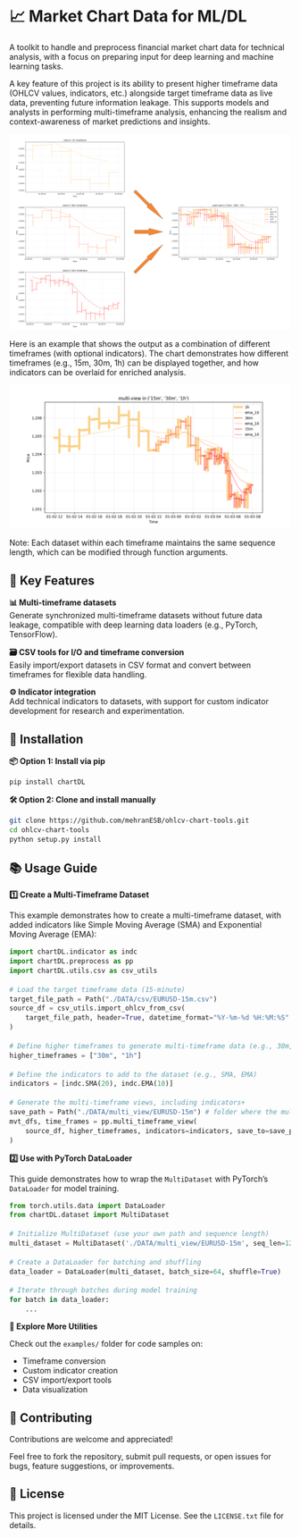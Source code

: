 # 📈 Market Chart Data for ML/DL

A toolkit to handle and preprocess financial market chart data for technical analysis, with a focus on preparing input for deep learning and machine learning tasks.

A key feature of this project is its ability to present higher timeframe data (OHLCV values, indicators, etc.) alongside target timeframe data as live data, preventing future information leakage. This supports models and analysts in performing multi-timeframe analysis, enhancing the realism and context-awareness of market predictions and insights.

![Output Structure](images/output.png)

Here is an example that shows the output as a combination of different timeframes (with optional indicators). The chart demonstrates how different timeframes (e.g., 15m, 30m, 1h) can be displayed together, and how indicators can be overlaid for enriched analysis.

![Sequence Length of Data](images/same_length.png)

Note: Each dataset within each timeframe maintains the same sequence length, which can be modified through function arguments.

## 🔑 Key Features

**📊 Multi-timeframe datasets**  
Generate synchronized multi-timeframe datasets without future data leakage, compatible with deep learning data loaders (e.g., PyTorch, TensorFlow).

**🗃️ CSV tools for I/O and timeframe conversion**  
Easily import/export datasets in CSV format and convert between timeframes for flexible data handling.

**⚙️ Indicator integration**  
Add technical indicators to datasets, with support for custom indicator development for research and experimentation.

## 🚀 Installation

**📦 Option 1: Install via pip**
```bash
pip install chartDL
```
**🛠 Option 2: Clone and install manually**
```bash
git clone https://github.com/mehranESB/ohlcv-chart-tools.git
cd ohlcv-chart-tools
python setup.py install
```

## 📚 Usage Guide

**1️⃣ Create a Multi-Timeframe Dataset**

This example demonstrates how to create a multi-timeframe dataset, with added indicators like Simple Moving Average (SMA) and Exponential Moving Average (EMA):
```python
import chartDL.indicator as indc
import chartDL.preprocess as pp
import chartDL.utils.csv as csv_utils

# Load the target timeframe data (15-minute)
target_file_path = Path("./DATA/csv/EURUSD-15m.csv")
source_df = csv_utils.import_ohlcv_from_csv(
    target_file_path, header=True, datetime_format="%Y-%m-%d %H:%M:%S"
)

# Define higher timeframes to generate multi-timeframe data (e.g., 30m, 1h)
higher_timeframes = ["30m", "1h"]

# Define the indicators to add to the dataset (e.g., SMA, EMA)
indicators = [indc.SMA(20), indc.EMA(10)]

# Generate the multi-timeframe views, including indicators+
save_path = Path("./DATA/multi_view/EURUSD-15m") # folder where the multi-timeframe data will be saved
mvt_dfs, time_frames = pp.multi_timeframe_view(
    source_df, higher_timeframes, indicators=indicators, save_to=save_path
)
```

**2️⃣ Use with PyTorch DataLoader**

This guide demonstrates how to wrap the `MultiDataset` with PyTorch’s `DataLoader` for model training.

```python
from torch.utils.data import DataLoader
from chartDL.dataset import MultiDataset

# Initialize MultiDataset (use your own path and sequence length)
multi_dataset = MultiDataset('./DATA/multi_view/EURUSD-15m', seq_len=128)

# Create a DataLoader for batching and shuffling
data_loader = DataLoader(multi_dataset, batch_size=64, shuffle=True)

# Iterate through batches during model training
for batch in data_loader:
    ...
```

**🧪 Explore More Utilities**

Check out the `examples/` folder for code samples on:

- Timeframe conversion
- Custom indicator creation
- CSV import/export tools
- Data visualization

## 🤝 Contributing
Contributions are welcome and appreciated!

Feel free to fork the repository, submit pull requests, or open issues for bugs, feature suggestions, or improvements.

## 📄 License
This project is licensed under the MIT License.
See the `LICENSE.txt` file for details.




